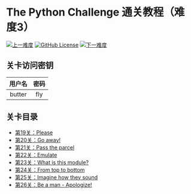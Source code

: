 # The Python Challenge 通关教程（难度3）

[![上一难度](https://img.shields.io/badge/-上一难度-blue?style=flat-square)](../Part2)
[![GitHub License](https://img.shields.io/github/license/Dragon1573/PyChallenge-Tips?color=important&label=Licence&style=flat-square)](https://github.com/Dragon1573/PyChallenge-Tips/blob/master/LICENSE)
[![下一难度](https://img.shields.io/badge/-下一难度-blue?style=flat-square)](../Part4)

## 关卡访问密钥

| 用户名  | 密码 |
|:------:|:----:|
| butter | fly  |

## 关卡目录

- [第19关：Please](https://nbviewer.jupyter.org/github/Dragon1573/PyChallenge-Tips/blob/master/src/Part3/Quiz19.ipynb)
- [第20关：Go away!](https://nbviewer.jupyter.org/github/Dragon1573/PyChallenge-Tips/blob/master/src/Part3/Quiz20.ipynb)
- [第21关：Pass the parcel](https://nbviewer.jupyter.org/github/Dragon1573/PyChallenge-Tips/blob/master/src/Part3/Quiz21.ipynb)
- [第22关：Emulate](https://nbviewer.jupyter.org/github/Dragon1573/PyChallenge-Tips/blob/master/src/Part3/Quiz22.ipynb)
- [第23关：What is this module?](https://nbviewer.jupyter.org/github/Dragon1573/PyChallenge-Tips/blob/master/src/Part3/Quiz23.ipynb)
- [第24关：From top to bottom](https://nbviewer.jupyter.org/github/Dragon1573/PyChallenge-Tips/blob/master/src/Part3/Quiz24.ipynb)
- [第25关：Imagine how they sound](https://nbviewer.jupyter.org/github/Dragon1573/PyChallenge-Tips/blob/master/src/Part3/Quiz25.ipynb)
- [第26关：Be a man - Apologize!](https://nbviewer.jupyter.org/github/Dragon1573/PyChallenge-Tips/blob/master/src/Part3/Quiz26.ipynb)

